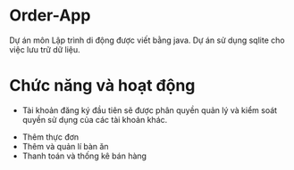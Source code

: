# Order-App
Dự án môn Lập trình di động được viết bằng java. Dự án sử dụng sqlite cho việc lưu trữ dữ liệu.

# Chức năng và hoạt động
- Tài khoản đăng ký đầu tiên sẽ được phân quyền quản lý và kiểm soát quyền sử dụng của các tài khoản khác.
+ Thêm thực đơn
+ Thêm và quản lí bàn ăn
+ Thanh toán và thống kê bán hàng
